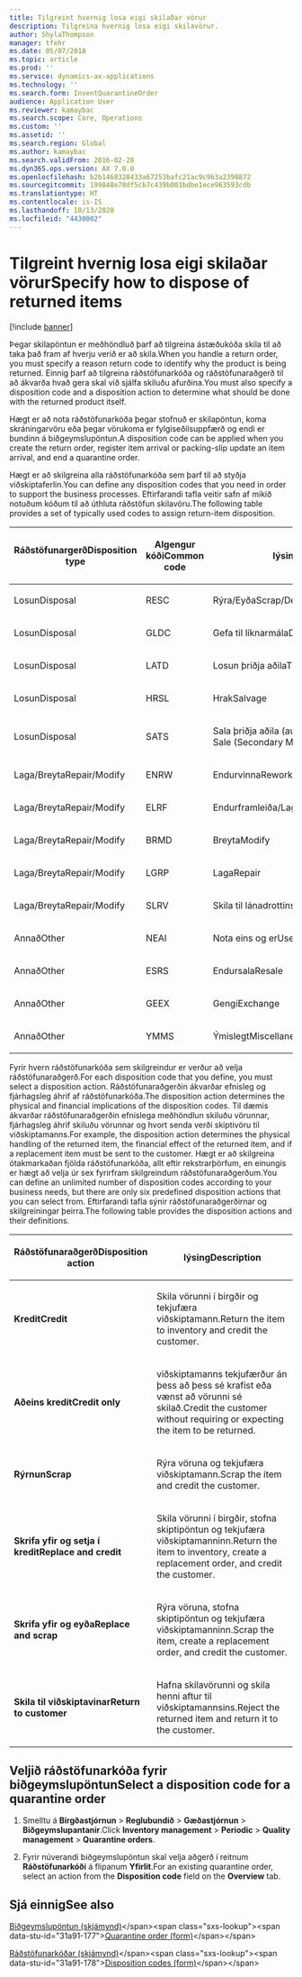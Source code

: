 ```yaml
---
title: Tilgreint hvernig losa eigi skilaðar vörur
description: Tilgreina hvernig losa eigi skilavörur.
author: ShylaThompson
manager: tfehr
ms.date: 05/07/2018
ms.topic: article
ms.prod: ''
ms.service: dynamics-ax-applications
ms.technology: ''
ms.search.form: InventQuarantineOrder
audience: Application User
ms.reviewer: kamaybac
ms.search.scope: Core, Operations
ms.custom: ''
ms.assetid: ''
ms.search.region: Global
ms.author: kamaybac
ms.search.validFrom: 2016-02-28
ms.dyn365.ops.version: AX 7.0.0
ms.openlocfilehash: b2b1468328433a67253bafc21ac9c9b3a2398872
ms.sourcegitcommit: 199848e78df5cb7c439b001bdbe1ece963593cdb
ms.translationtype: HT
ms.contentlocale: is-IS
ms.lasthandoff: 10/13/2020
ms.locfileid: "4430002"
---
```

# <a name="specify-how-to-dispose-of-returned-items"></a><span data-ttu-id="31a91-103">Tilgreint hvernig losa eigi skilaðar vörur</span><span class="sxs-lookup"><span data-stu-id="31a91-103">Specify how to dispose of returned items</span></span> 

[!include [banner](../includes/banner.md)]


<span data-ttu-id="31a91-104">Þegar skilapöntun er meðhöndluð þarf að tilgreina ástæðukóða skila til að taka það fram af hverju verið er að skila.</span><span class="sxs-lookup"><span data-stu-id="31a91-104">When you handle a return order, you must specify a reason return code to identify why the product is being returned.</span></span> <span data-ttu-id="31a91-105">Einnig þarf að tilgreina ráðstöfunarkóða og ráðstöfunaraðgerð til að ákvarða hvað gera skal við sjálfa skiluðu afurðina.</span><span class="sxs-lookup"><span data-stu-id="31a91-105">You must also specify a disposition code and a disposition action to determine what should be done with the returned product itself.</span></span>

<span data-ttu-id="31a91-106">Hægt er að nota ráðstöfunarkóða þegar stofnuð er skilapöntun, koma skráningarvöru eða þegar vörukoma er fylgiseðilsuppfærð og endi er bundinn á biðgeymslupöntun.</span><span class="sxs-lookup"><span data-stu-id="31a91-106">A disposition code can be applied when you create the return order, register item arrival or packing-slip update an item arrival, and end a quarantine order.</span></span>

<span data-ttu-id="31a91-107">Hægt er að skilgreina alla ráðstöfunarkóða sem þarf til að styðja viðskiptaferlin.</span><span class="sxs-lookup"><span data-stu-id="31a91-107">You can define any disposition codes that you need in order to support the business processes.</span></span> <span data-ttu-id="31a91-108">Eftirfarandi tafla veitir safn af mikið notuðum kóðum til að úthluta ráðstöfun skilavöru.</span><span class="sxs-lookup"><span data-stu-id="31a91-108">The following table provides a set of typically used codes to assign return-item disposition.</span></span>

<table>
<colgroup>
<col style="width: 33%" />
<col style="width: 33%" />
<col style="width: 33%" />
</colgroup>
<thead>
<tr class="header">
<th><p><span data-ttu-id="31a91-109">Ráðstöfunargerð</span><span class="sxs-lookup"><span data-stu-id="31a91-109">Disposition type</span></span></p></th>
<th><p><span data-ttu-id="31a91-110">Algengur kóði</span><span class="sxs-lookup"><span data-stu-id="31a91-110">Common code</span></span></p></th>
<th><p><span data-ttu-id="31a91-111">lýsing</span><span class="sxs-lookup"><span data-stu-id="31a91-111">Description</span></span></p></th>
</tr>
</thead>
<tbody>
<tr class="odd">
<td><p><span data-ttu-id="31a91-112">Losun</span><span class="sxs-lookup"><span data-stu-id="31a91-112">Disposal</span></span></p></td>
<td><p><span data-ttu-id="31a91-113">RE</span><span class="sxs-lookup"><span data-stu-id="31a91-113">SC</span></span></p></td>
<td><p><span data-ttu-id="31a91-114">Rýra/Eyða</span><span class="sxs-lookup"><span data-stu-id="31a91-114">Scrap/Destroy</span></span></p></td>
</tr>
<tr class="even">
<td><p><span data-ttu-id="31a91-115">Losun</span><span class="sxs-lookup"><span data-stu-id="31a91-115">Disposal</span></span></p></td>
<td><p><span data-ttu-id="31a91-116">GL</span><span class="sxs-lookup"><span data-stu-id="31a91-116">DC</span></span></p></td>
<td><p><span data-ttu-id="31a91-117">Gefa til líknarmála</span><span class="sxs-lookup"><span data-stu-id="31a91-117">Donate to Charity</span></span></p></td>
</tr>
<tr class="odd">
<td><p><span data-ttu-id="31a91-118">Losun</span><span class="sxs-lookup"><span data-stu-id="31a91-118">Disposal</span></span></p></td>
<td><p><span data-ttu-id="31a91-119">LA</span><span class="sxs-lookup"><span data-stu-id="31a91-119">TD</span></span></p></td>
<td><p><span data-ttu-id="31a91-120">Losun þriðja aðila</span><span class="sxs-lookup"><span data-stu-id="31a91-120">Third-Party Disposal</span></span></p></td>
</tr>
<tr class="even">
<td><p><span data-ttu-id="31a91-121">Losun</span><span class="sxs-lookup"><span data-stu-id="31a91-121">Disposal</span></span></p></td>
<td><p><span data-ttu-id="31a91-122">HR</span><span class="sxs-lookup"><span data-stu-id="31a91-122">SL</span></span></p></td>
<td><p><span data-ttu-id="31a91-123">Hrak</span><span class="sxs-lookup"><span data-stu-id="31a91-123">Salvage</span></span></p></td>
</tr>
<tr class="odd">
<td><p><span data-ttu-id="31a91-124">Losun</span><span class="sxs-lookup"><span data-stu-id="31a91-124">Disposal</span></span></p></td>
<td><p><span data-ttu-id="31a91-125">SA</span><span class="sxs-lookup"><span data-stu-id="31a91-125">TS</span></span></p></td>
<td><p><span data-ttu-id="31a91-126">Sala þriðja aðila (aukamarkaðir)</span><span class="sxs-lookup"><span data-stu-id="31a91-126">Third-Party Sale (Secondary Markets)</span></span></p></td>
</tr>
<tr class="even">
<td><p><span data-ttu-id="31a91-127">Laga/Breyta</span><span class="sxs-lookup"><span data-stu-id="31a91-127">Repair/Modify</span></span></p></td>
<td><p><span data-ttu-id="31a91-128">EN</span><span class="sxs-lookup"><span data-stu-id="31a91-128">RW</span></span></p></td>
<td><p><span data-ttu-id="31a91-129">Endurvinna</span><span class="sxs-lookup"><span data-stu-id="31a91-129">Rework</span></span></p></td>
</tr>
<tr class="odd">
<td><p><span data-ttu-id="31a91-130">Laga/Breyta</span><span class="sxs-lookup"><span data-stu-id="31a91-130">Repair/Modify</span></span></p></td>
<td><p><span data-ttu-id="31a91-131">EL</span><span class="sxs-lookup"><span data-stu-id="31a91-131">RF</span></span></p></td>
<td><p><span data-ttu-id="31a91-132">Endurframleiða/Laga</span><span class="sxs-lookup"><span data-stu-id="31a91-132">Remanufacture/Refurbish</span></span></p></td>
</tr>
<tr class="even">
<td><p><span data-ttu-id="31a91-133">Laga/Breyta</span><span class="sxs-lookup"><span data-stu-id="31a91-133">Repair/Modify</span></span></p></td>
<td><p><span data-ttu-id="31a91-134">BR</span><span class="sxs-lookup"><span data-stu-id="31a91-134">MD</span></span></p></td>
<td><p><span data-ttu-id="31a91-135">Breyta</span><span class="sxs-lookup"><span data-stu-id="31a91-135">Modify</span></span></p></td>
</tr>
<tr class="odd">
<td><p><span data-ttu-id="31a91-136">Laga/Breyta</span><span class="sxs-lookup"><span data-stu-id="31a91-136">Repair/Modify</span></span></p></td>
<td><p><span data-ttu-id="31a91-137">LG</span><span class="sxs-lookup"><span data-stu-id="31a91-137">RP</span></span></p></td>
<td><p><span data-ttu-id="31a91-138">Laga</span><span class="sxs-lookup"><span data-stu-id="31a91-138">Repair</span></span></p></td>
</tr>
<tr class="even">
<td><p><span data-ttu-id="31a91-139">Laga/Breyta</span><span class="sxs-lookup"><span data-stu-id="31a91-139">Repair/Modify</span></span></p></td>
<td><p><span data-ttu-id="31a91-140">SL</span><span class="sxs-lookup"><span data-stu-id="31a91-140">RV</span></span></p></td>
<td><p><span data-ttu-id="31a91-141">Skila til lánadrottins</span><span class="sxs-lookup"><span data-stu-id="31a91-141">Return to Vendor</span></span></p></td>
</tr>
<tr class="odd">
<td><p><span data-ttu-id="31a91-142">Annað</span><span class="sxs-lookup"><span data-stu-id="31a91-142">Other</span></span></p></td>
<td><p><span data-ttu-id="31a91-143">NE</span><span class="sxs-lookup"><span data-stu-id="31a91-143">AI</span></span></p></td>
<td><p><span data-ttu-id="31a91-144">Nota eins og er</span><span class="sxs-lookup"><span data-stu-id="31a91-144">Use as is</span></span></p></td>
</tr>
<tr class="even">
<td><p><span data-ttu-id="31a91-145">Annað</span><span class="sxs-lookup"><span data-stu-id="31a91-145">Other</span></span></p></td>
<td><p><span data-ttu-id="31a91-146">ES</span><span class="sxs-lookup"><span data-stu-id="31a91-146">RS</span></span></p></td>
<td><p><span data-ttu-id="31a91-147">Endursala</span><span class="sxs-lookup"><span data-stu-id="31a91-147">Resale</span></span></p></td>
</tr>
<tr class="odd">
<td><p><span data-ttu-id="31a91-148">Annað</span><span class="sxs-lookup"><span data-stu-id="31a91-148">Other</span></span></p></td>
<td><p><span data-ttu-id="31a91-149">GE</span><span class="sxs-lookup"><span data-stu-id="31a91-149">EX</span></span></p></td>
<td><p><span data-ttu-id="31a91-150">Gengi</span><span class="sxs-lookup"><span data-stu-id="31a91-150">Exchange</span></span></p></td>
</tr>
<tr class="even">
<td><p><span data-ttu-id="31a91-151">Annað</span><span class="sxs-lookup"><span data-stu-id="31a91-151">Other</span></span></p></td>
<td><p><span data-ttu-id="31a91-152">YM</span><span class="sxs-lookup"><span data-stu-id="31a91-152">MS</span></span></p></td>
<td><p><span data-ttu-id="31a91-153">Ýmislegt</span><span class="sxs-lookup"><span data-stu-id="31a91-153">Miscellaneous</span></span></p></td>
</tr>
</tbody>
</table>


<span data-ttu-id="31a91-154">Fyrir hvern ráðstöfunarkóða sem skilgreindur er verður að velja ráðstöfunaraðgerð.</span><span class="sxs-lookup"><span data-stu-id="31a91-154">For each disposition code that you define, you must select a disposition action.</span></span> <span data-ttu-id="31a91-155">Ráðstöfunaraðgerðin ákvarðar efnisleg og fjárhagsleg áhrif af ráðstöfunarkóða.</span><span class="sxs-lookup"><span data-stu-id="31a91-155">The disposition action determines the physical and financial implications of the disposition codes.</span></span> <span data-ttu-id="31a91-156">Til dæmis ákvarðar ráðstöfunaraðgerðin efnislega meðhöndlun skiluðu vörunnar, fjárhagsleg áhrif skiluðu vörunnar og hvort senda verði skiptivöru til viðskiptamanns.</span><span class="sxs-lookup"><span data-stu-id="31a91-156">For example, the disposition action determines the physical handling of the returned item, the financial effect of the returned item, and if a replacement item must be sent to the customer.</span></span> <span data-ttu-id="31a91-157">Hægt er að skilgreina ótakmarkaðan fjölda ráðstöfunarkóða, allt eftir rekstrarþörfum, en einungis er hægt að velja úr sex fyrirfram skilgreindum ráðstöfunaraðgerðum.</span><span class="sxs-lookup"><span data-stu-id="31a91-157">You can define an unlimited number of disposition codes according to your business needs, but there are only six predefined disposition actions that you can select from.</span></span> <span data-ttu-id="31a91-158">Eftirfarandi tafla sýnir ráðstöfunaraðgerðirnar og skilgreiningar þeirra.</span><span class="sxs-lookup"><span data-stu-id="31a91-158">The following table provides the disposition actions and their definitions.</span></span>

<table>
<colgroup>
<col style="width: 50%" />
<col style="width: 50%" />
</colgroup>
<thead>
<tr class="header">
<th><p><span data-ttu-id="31a91-159">Ráðstöfunaraðgerð</span><span class="sxs-lookup"><span data-stu-id="31a91-159">Disposition action</span></span></p></th>
<th><p><span data-ttu-id="31a91-160">lýsing</span><span class="sxs-lookup"><span data-stu-id="31a91-160">Description</span></span></p></th>
</tr>
</thead>
<tbody>
<tr class="odd">
<td><p><span data-ttu-id="31a91-161"><strong>Kredit</strong></span><span class="sxs-lookup"><span data-stu-id="31a91-161"><strong>Credit</strong></span></span></p></td>
<td><p><span data-ttu-id="31a91-162">Skila vörunni í birgðir og tekjufæra viðskiptamann.</span><span class="sxs-lookup"><span data-stu-id="31a91-162">Return the item to inventory and credit the customer.</span></span></p></td>
</tr>
<tr class="even">
<td><p><span data-ttu-id="31a91-163"><strong>Aðeins kredit</strong></span><span class="sxs-lookup"><span data-stu-id="31a91-163"><strong>Credit only</strong></span></span></p></td>
<td><p><span data-ttu-id="31a91-164">viðskiptamanns tekjufærður án þess að þess sé krafist eða vænst að vörunni sé skilað.</span><span class="sxs-lookup"><span data-stu-id="31a91-164">Credit the customer without requiring or expecting the item to be returned.</span></span></p></td>
</tr>
<tr class="odd">
<td><p><span data-ttu-id="31a91-165"><strong>Rýrnun</strong></span><span class="sxs-lookup"><span data-stu-id="31a91-165"><strong>Scrap</strong></span></span></p></td>
<td><p><span data-ttu-id="31a91-166">Rýra vöruna og tekjufæra viðskiptamann.</span><span class="sxs-lookup"><span data-stu-id="31a91-166">Scrap the item and credit the customer.</span></span></p></td>
</tr>
<tr class="even">
<td><p><span data-ttu-id="31a91-167"><strong>Skrifa yfir og setja í kredit</strong></span><span class="sxs-lookup"><span data-stu-id="31a91-167"><strong>Replace and credit</strong></span></span></p></td>
<td><p><span data-ttu-id="31a91-168">Skila vörunni í birgðir, stofna skiptipöntun og tekjufæra viðskiptamanninn.</span><span class="sxs-lookup"><span data-stu-id="31a91-168">Return the item to inventory, create a replacement order, and credit the customer.</span></span></p></td>
</tr>
<tr class="odd">
<td><p><span data-ttu-id="31a91-169"><strong>Skrifa yfir og eyða</strong></span><span class="sxs-lookup"><span data-stu-id="31a91-169"><strong>Replace and scrap</strong></span></span></p></td>
<td><p><span data-ttu-id="31a91-170">Rýra vöruna, stofna skiptipöntun og tekjufæra viðskiptamanninn.</span><span class="sxs-lookup"><span data-stu-id="31a91-170">Scrap the item, create a replacement order, and credit the customer.</span></span></p></td>
</tr>
<tr class="even">
<td><p><span data-ttu-id="31a91-171"><strong>Skila til viðskiptavinar</strong></span><span class="sxs-lookup"><span data-stu-id="31a91-171"><strong>Return to customer</strong></span></span></p></td>
<td><p><span data-ttu-id="31a91-172">Hafna skilavörunni og skila henni aftur til viðskiptamannsins.</span><span class="sxs-lookup"><span data-stu-id="31a91-172">Reject the returned item and return it to the customer.</span></span></p></td>
</tr>
</tbody>
</table>


## <a name="select-a-disposition-code-for-a-quarantine-order"></a><span data-ttu-id="31a91-173">Veljið ráðstöfunarkóða fyrir biðgeymslupöntun</span><span class="sxs-lookup"><span data-stu-id="31a91-173">Select a disposition code for a quarantine order</span></span>

1.  <span data-ttu-id="31a91-174">Smelltu á **Birgðastjórnun** \> **Reglubundið** \> **Gæðastjórnun** \> **Biðgeymslupantanir**.</span><span class="sxs-lookup"><span data-stu-id="31a91-174">Click **Inventory management** \> **Periodic** \> **Quality management** \> **Quarantine orders**.</span></span>

2.  <span data-ttu-id="31a91-175">Fyrir núverandi biðgeymslupöntun skal velja aðgerð í reitnum **Ráðstöfunarkóði** á flipanum **Yfirlit**.</span><span class="sxs-lookup"><span data-stu-id="31a91-175">For an existing quarantine order, select an action from the **Disposition code** field on the **Overview** tab.</span></span>



## <a name="see-also"></a><span data-ttu-id="31a91-176">Sjá einnig</span><span class="sxs-lookup"><span data-stu-id="31a91-176">See also</span></span>

<span data-ttu-id="31a91-177">[Biðgeymslupöntun (skjámynd)](https://technet.microsoft.com/library/aa554073(v=ax.60))</span><span class="sxs-lookup"><span data-stu-id="31a91-177">[Quarantine order (form)](https://technet.microsoft.com/library/aa554073(v=ax.60))</span></span>

<span data-ttu-id="31a91-178">[Ráðstöfunarkóðar (skjámynd)](https://technet.microsoft.com/library/hh597113\(v=ax.60\))</span><span class="sxs-lookup"><span data-stu-id="31a91-178">[Disposition codes (form)](https://technet.microsoft.com/library/hh597113\(v=ax.60\))</span></span>

  


